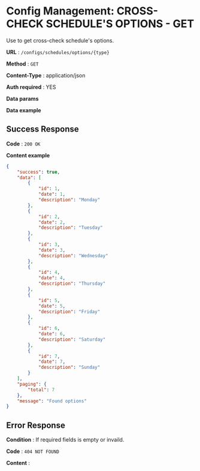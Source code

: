 # Config Management: CROSS-CHECK SCHEDULE'S OPTIONS - GET

Use to get cross-check schedule's options.

**URL** : `/configs/schedules/options/{type}`

**Method** : `GET`

**Content-Type** : application/json

**Auth required** : YES

**Data params**

**Data example**

## Success Response

**Code** : `200 OK`

**Content example**

```json
{
    "success": true,
    "data": [
        {
            "id": 1,
            "date": 1,
            "description": "Monday"
        },
        {
            "id": 2,
            "date": 2,
            "description": "Tuesday"
        },
        {
            "id": 3,
            "date": 3,
            "description": "Wednesday"
        },
        {
            "id": 4,
            "date": 4,
            "description": "Thursday"
        },
        {
            "id": 5,
            "date": 5,
            "description": "Friday"
        },
        {
            "id": 6,
            "date": 6,
            "description": "Saturday"
        },
        {
            "id": 7,
            "date": 7,
            "description": "Sunday"
        }
    ],
    "paging": {
        "total": 7
    },
    "message": "Found options"
}
```

## Error Response

**Condition** : If required fields is empty or invaild.

**Code** : `404 NOT FOUND`

**Content** :

```json
```